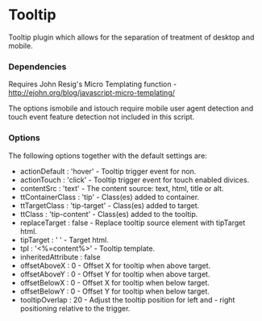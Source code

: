 
# Tooltip

Tooltip plugin which allows for the separation of treatment of desktop and mobile.


### Dependencies

Requires John Resig's Micro Templating function - http://ejohn.org/blog/javascript-micro-templating/

The options ismobile and istouch require mobile user agent detection and touch event feature detection not included in this script.

### Options

The following options together with the default settings are:

- actionDefault : 'hover' - Tooltip trigger event for non.
- actionTouch : 'click' - Tooltip trigger event for touch enabled divices.
- contentSrc : 'text' - The content source: text, html, title or alt.
- ttContainerClass : 'tip' - Class(es) added to container.
- ttTargetClass : 'tip-target' - Class(es) added to target.
- ttClass : 'tip-content' - Class(es) added to the tooltip.
- replaceTarget : false - Replace tooltip source element with tipTarget html.
- tipTarget : '<span class="tt">&nbsp;</span></a>' - Target html.
- tpl : '<span><%=content%></span>' - Tooltip template.
- inheritedAttribute : false 
- offsetAboveX : 0 - Offset X for tooltip when above target.
- offsetAboveY : 0 - Offset Y for tooltip when above target.
- offsetBelowX : 0 - Offset X for tooltip when below target.
- offsetBelowY : 0 - Offset Y for tooltip when below target.
- tooltipOverlap : 20 - Adjust the tooltip position for left and - right positioning relative to the trigger.